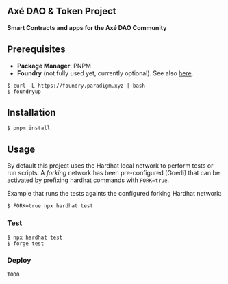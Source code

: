 ## Axé DAO & Token Project

**Smart Contracts and apps for the Axé DAO Community**

## Prerequisites

- **Package Manager**: PNPM
- **Foundry** (not fully used yet, currently optional). See also [here](./Foundry.md).

```shell
$ curl -L https://foundry.paradigm.xyz | bash
$ foundryup
```

## Installation

```shell
$ pnpm install
```

## Usage

By default this project uses the Hardhat local network to perform tests or run scripts. A _forking_ network has been
pre-configured (Goerli) that can be activated by prefixing hardhat commands with `FORK=true`.

Example that runs the tests againts the configured forking Hardhat network:

```shell
$ FORK=true npx hardhat test
```

### Test

```shell
$ npx hardhat test
$ forge test
```

### Deploy

```shell
TODO
```
